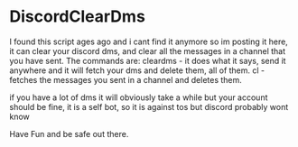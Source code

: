 # DiscordClearDms
 I found this script ages ago and i cant find it anymore so im posting it here, it can clear your discord dms, and clear all the messages in a channel that you have sent. The commands are: cleardms - it does what it says, send it anywhere and it will fetch your dms and delete them, all of them. cl - fetches the messages you sent in a channel and deletes them.


 if you have a lot of dms it will obviously take a while but your account should be fine, it is a self bot, so it is against tos but discord probably wont know

 Have Fun and be safe out there. 
